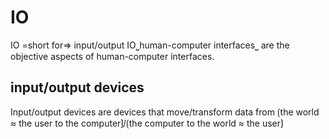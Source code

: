 # IO

IO =short for=> input/output
IO⎵human-computer interfaces⎵ are the objective aspects of human-computer interfaces.

## input/output devices

Input/output devices are devices that move/transform data from  ⟮the world ≈ the user to the computer⟯/⟮the computer to the world ≈ the user⟯